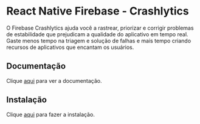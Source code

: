 # React Native Firebase - Crashlytics

O Firebase Crashlytics ajuda você a rastrear, priorizar e corrigir problemas de estabilidade que prejudicam a qualidade do aplicativo em tempo real. Gaste menos tempo na triagem e solução de falhas e mais tempo criando recursos de aplicativos que encantam os usuários.

## Documentação

Clique [aqui](https://github.com/invertase/react-native-firebase) para ver a documentação.

## Instalação

Clique [aqui](https://www.npmjs.com/package/@react-native-firebase/crashlytics) para fazer a instalação.
